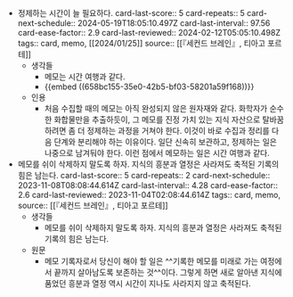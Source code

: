 - 정제하는 시간이 늘 필요하다.
  card-last-score:: 5
  card-repeats:: 5
  card-next-schedule:: 2024-05-19T18:05:10.497Z
  card-last-interval:: 97.56
  card-ease-factor:: 2.9
  card-last-reviewed:: 2024-02-12T05:05:10.498Z
  tags:: card, memo, [[2024/01/25]] 
  source:: [[『세컨드 브레인』, 티아고 포르테]]
	- 생각들
		- 메모는 시간 여행과 같다.
		- {{embed ((658bc155-35e0-42b5-bf03-58201a59f168))}}
	- 인용
		- 처음 수집할 때의 메모는 아직 완성되지 않은 원자재와 같다. 화학자가 순수한 화합물만을 추출하듯이, 그 메모를 진정 가치 있는 지식 자산으로 탈바꿈하려면 좀 더 정제하는 과정을 거쳐야 한다. 이것이 바로 수집과 정리를 다음 단계와 분리해야 하는 이유이다. 일단 신속히 보관하고, 정제하는 일은 나중으로 남겨둬야 한다. 이런 점에서 메모하는 일은 시간 여행과 같다.
- 메모를 쉬이 삭제하지 말도록 하자. 지식의 흥분과 열정은 사라져도 축적된 기록의 힘은 남는다.
  card-last-score:: 5
  card-repeats:: 2
  card-next-schedule:: 2023-11-08T08:08:44.614Z
  card-last-interval:: 4.28
  card-ease-factor:: 2.6
  card-last-reviewed:: 2023-11-04T02:08:44.614Z
  tags:: card, memo,
  source:: [[『세컨드 브레인』, 티아고 포르테]]
	- 생각들
		- 메모를 쉬이 삭제하지 말도록 하자. 지식의 흥분과 열정은 사라져도 축적된 기록의 힘은 남는다.
	- 원문
		- 메모 기록자로서 당신이 해야 할 일은 ^^기록한 메모를 미래로 가는 여정에서 끝까지 살아남도록 보존하는 것^^이다. 그렇게 하면 새로 알아낸 지식에 품었던 흥분과 열정 역시 시간이 지나도 사라지지 않고 축적된다.